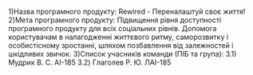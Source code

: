 1)Назва програмного продукту: Rewired - Переналаштуй своє життя!
2)Мета програмного продукту: Підвищення рівня доступності програмного продукту для всіх соціальних рівнів. Допомога користувачам в налагодженні життєвого ритму, саморозвитку і особистісному зростанні, шляхом позбавлення від залежностей і шкідливих звичок.
3)Список учасників команди (ПІБ та група):
3.1) Мудрик В. С. AI-185
3.2) Глаголев Р. Ю. ЛAI-185
